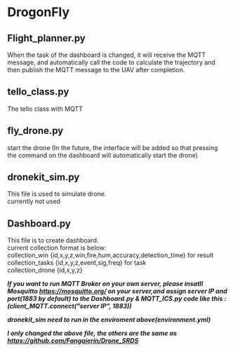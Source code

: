 # DrogonFly
## Flight_planner.py
When the task of the dashboard is changed, it will receive the MQTT message, and automatically call the code to calculate the trajectory and then publish the MQTT message to the UAV after completion.
## tello_class.py
The tello class with MQTT
## fly_drone.py
start the drone (In the future, the interface will be added so that pressing the command on the dashboard will automatically start the drone)
## dronekit_sim.py
This file is used to simulate drone.  
currently not used
## Dashboard.py
This file is to create dashboard.  
current collection format is below:  
collection_win {id,x,y,z,win,fire,hum,accuracy,detection_time}  for result  
collection_tasks {id,x,y,z,event,sig,freq} for task  
collection_drone {id,x,y,z}

***If you want to run MQTT Broker on your own server, please insatll Mosquitto https://mosquitto.org/ on your server,and assign server IP and port(1883 by default) to the Dashboard.py & MQTT_ICS.py code like this :(client_MQTT.connect("server IP", 1883))***

***dronekit_sim need to run in the enviroment above(environment.yml)***

***I only changed the above file, the others are the same as https://github.com/Fangqierin/Drone_SRDS***

